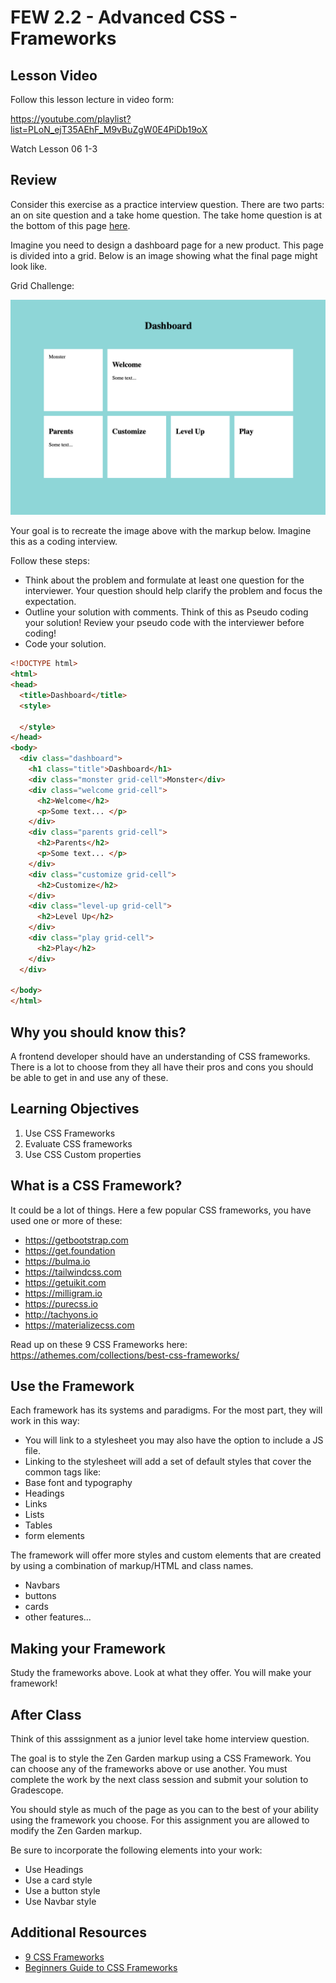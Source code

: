 # FEW 2.2 - Advanced CSS - Frameworks

## Lesson Video

Follow this lesson lecture in video form: 

https://youtube.com/playlist?list=PLoN_ejT35AEhF_M9vBuZgW0E4PiDb19oX

Watch Lesson 06 1-3

## Review

Consider this exercise as a practice interview question. There are two parts: an on site question and a take home question. The take home question is at the bottom of this page [here](#after-class). 

Imagine you need to design a dashboard page for a new product. This page is divided into a grid. Below is an image showing what the final page might look like. 

Grid Challenge: 

![grid challenge](images/grid-challenge.png)

Your goal is to recreate the image above with the markup below. Imagine this as a coding interview. 

Follow these steps: 

- Think about the problem and formulate at least one question for the interviewer. Your question should help clarify the problem and focus the expectation. 
- Outline your solution with comments. Think of this as Pseudo coding your solution! Review your pseudo code with the interviewer before coding! 
- Code your solution. 

```HTML
<!DOCTYPE html>
<html>
<head>
  <title>Dashboard</title>
  <style>
    
  </style>
</head>
<body>
  <div class="dashboard">
    <h1 class="title">Dashboard</h1>
    <div class="monster grid-cell">Monster</div>
    <div class="welcome grid-cell">
      <h2>Welcome</h2>
      <p>Some text... </p>
    </div>
    <div class="parents grid-cell">
      <h2>Parents</h2>
      <p>Some text... </p>
    </div>
    <div class="customize grid-cell">
      <h2>Customize</h2>
    </div>
    <div class="level-up grid-cell">
      <h2>Level Up</h2>
    </div>
    <div class="play grid-cell">
      <h2>Play</h2>
    </div>
  </div>
  
</body>
</html>
``` 

## Why you should know this?

A frontend developer should have an understanding of CSS frameworks. There is a lot to choose from they all have their pros and cons you should be able to get in and use any of these. 

## Learning Objectives 

1. Use CSS Frameworks
1. Evaluate CSS frameworks
1. Use CSS Custom properties

## What is a CSS Framework?

It could be a lot of things. Here a few popular CSS frameworks, you have used one or more of these:

- https://getbootstrap.com
- https://get.foundation
- https://bulma.io
- https://tailwindcss.com
- https://getuikit.com
- https://milligram.io
- https://purecss.io
- http://tachyons.io
- https://materializecss.com

Read up on these 9 CSS Frameworks here: https://athemes.com/collections/best-css-frameworks/

## Use the Framework

Each framework has its systems and paradigms. For the most part, they will work in this way: 

- You will link to a stylesheet you may also have the option to include a JS file. 
- Linking to the stylesheet will add a set of default styles that cover the common tags like:
 - Base font and typography
 - Headings
 - Links
 - Lists 
 - Tables 
 - form elements

The framework will offer more styles and custom elements that are created by using a combination of markup/HTML and class names. 

- Navbars
- buttons
- cards
- other features...

## Making your Framework

Study the frameworks above. Look at what they offer. You will make your framework! 

## After Class

Think of this asssignment as a junior level take home interview question. 

The goal is to style the Zen Garden markup using a CSS Framework. You can choose any of the frameworks above or use another. You must complete the work by the next class session and submit your solution to Gradescope. 

You should style as much of the page as you can to the best of your ability using the framework you choose. For this assignment you are allowed to modify the Zen Garden markup. 

Be sure to incorporate the following elements into your work: 

- Use Headings
- Use a card style 
- Use a button style
- Use Navbar style

## Additional Resources

- [9 CSS Frameworks](https://athemes.com/collections/best-css-frameworks/)
- [Beginners Guide to CSS Frameworks](https://blog.zipboard.co/a-beginners-guide-to-css-front-end-frameworks-8045a499456b)



